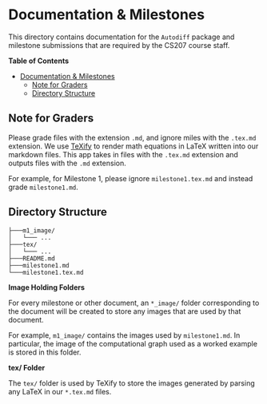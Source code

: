 # Documentation \& Milestones

This directory contains documentation for the `Autodiff` package and milestone submissions that are required by the CS207 course staff.

<!-- START doctoc generated TOC please keep comment here to allow auto update -->
<!-- DON'T EDIT THIS SECTION, INSTEAD RE-RUN doctoc TO UPDATE -->
**Table of Contents**

- [Documentation \& Milestones](#documentation-%5C-milestones)
  - [Note for Graders](#note-for-graders)
  - [Directory Structure](#directory-structure)

<!-- END doctoc generated TOC please keep comment here to allow auto update -->

## Note for Graders

Please grade files with the extension `.md`, and ignore miles with the `.tex.md` extension. We use [TeXify](https://github.com/agurodriguez/github-texify) to render math equations in LaTeX written into our markdown files. This app takes in files with the `.tex.md` extension and outputs files with the `.md` extension.

For example, for Milestone 1, please ignore `milestone1.tex.md` and instead grade `milestone1.md`.

## Directory Structure

```
├───m1_image/
│   └─── ...
├───tex/
│   └─── ...
├───README.md
├───milestone1.md
└───milestone1.tex.md
```

**Image Holding Folders**

For every milestone or other document, an `*_image/` folder corresponding to the document will be created to store any images that are used by that document.

For example, `m1_image/` contains the images used by `milestone1.md`. In particular, the image of the computational graph used as a worked example is stored in this folder.

**tex/ Folder**

The `tex/` folder is used by TeXify to store the images generated by parsing any LaTeX in our `*.tex.md` files.